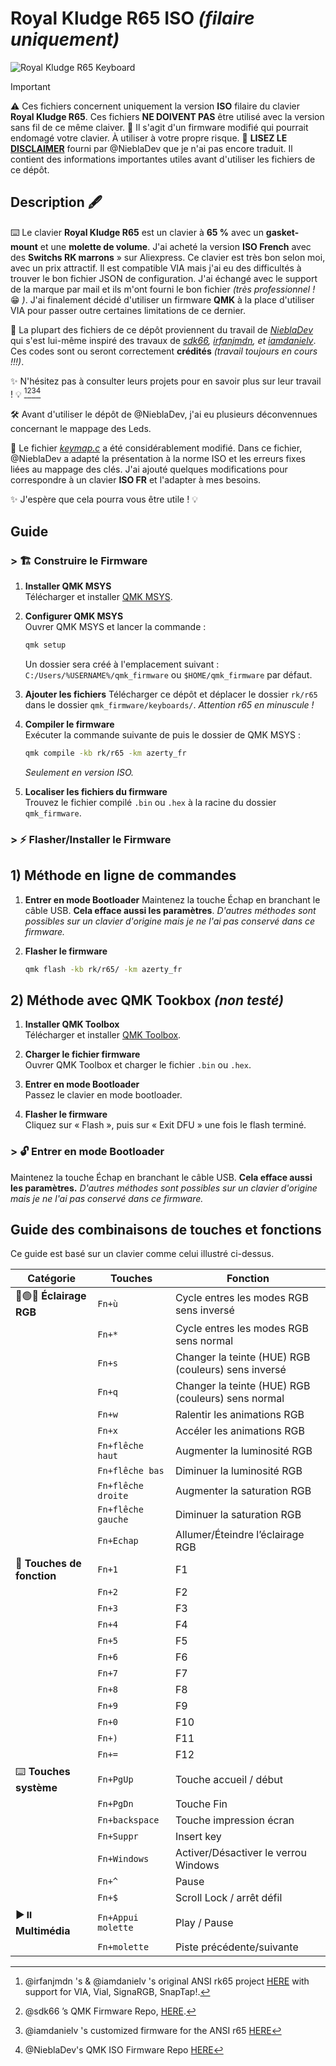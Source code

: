 # Royal Kludge R65 ISO *(filaire uniquement)*
![Royal Kludge R65 Keyboard](R65-ISO.png)

>[!IMPORTANT]  
>⚠️ Ces fichiers concernent uniquement la version **ISO** filaire du clavier **Royal Kludge R65**. Ces fichiers **NE DOIVENT PAS** être utilisé avec la version sans fil de ce même claiver.
>🛑 Il s'agit d'un firmware modifié qui pourrait endomagé votre clavier. À utiliser à votre propre risque.
>📜 **LISEZ LE [DISCLAIMER](DISCLAIMER-ENG.md)** fourni par @NieblaDev que je n'ai pas encore traduit. Il contient des informations importantes utiles avant d'utiliser les fichiers de ce dépôt.

## Description 🖋️  
⌨️ Le clavier **Royal Kludge R65** est un clavier à **65 %** avec un **gasket-mount** et une **molette de volume**. J'ai acheté la version **ISO French** avec des **Switchs RK marrons** » sur Aliexpress. Ce clavier est très bon selon moi, avec un prix attractif. Il est compatible VIA mais j'ai eu des difficultés à trouver le bon fichier JSON de configuration. J'ai échangé avec le support de la marque par mail et ils m'ont fourni le bon fichier *(très professionnel !* 😁 *)*. J'ai finalement décidé d'utiliser un firmware **QMK** à la place d'utiliser VIA pour passer outre certaines limitations de ce dernier. 

📂 La plupart des fichiers de ce dépôt proviennent du travail de *[NieblaDev](https://github.com/NieblaDev/R65-ISO-VIA)* qui s'est lui-même inspiré des travaux de *[sdk66](https://github.com/sdk66), [irfanjmdn](https://github.com/irfanjmdn), et [iamdanielv](https://github.com/iamdanielv)*. Ces codes sont ou seront correctement **crédités** *(travail toujours en cours !!!)*.

✨ N'hésitez pas à consulter leurs projets pour en savoir plus sur leur travail ! 💡 [^1][^2][^3][^4]

🛠️ Avant d'utiliser le dépôt de @NieblaDev, j'ai eu plusieurs déconvennues concernant le mappage des Leds.

📄 Le fichier *[keymap.c](rk/r65/keymaps/azerty_fr/keymap.c)* a été considérablement modifié. Dans ce fichier, @NieblaDev a adapté la présentation à la norme ISO et les erreurs fixes liées au mappage des clés. J'ai ajouté quelques modifications pour correspondre à un clavier **ISO FR** et l'adapter à mes besoins.

✨ J'espère que cela pourra vous être utile ! 💡  

## Guide

### > 🏗 Construire le Firmware

1. **Installer QMK MSYS**  
   Télécharger et installer [QMK MSYS](https://msys.qmk.fm).

2. **Configurer QMK MSYS**  
   Ouvrer QMK MSYS et lancer la commande :  
   ```bash
   qmk setup
   ```
   Un dossier sera créé à l'emplacement suivant : `C:/Users/%USERNAME%/qmk_firmware` ou `$HOME/qmk_firmware` par défaut.

3. **Ajouter les fichiers**
   Télécharger ce dépôt et déplacer le dossier `rk/r65` dans le dossier `qmk_firmware/keyboards/`.
   *Attention r65 en minuscule !*

5. **Compiler le firmware**  
   Exécuter la commande suivante de puis le dossier de QMK MSYS :  
   ```bash
   qmk compile -kb rk/r65 -km azerty_fr
   ```  
   *Seulement en version ISO.*

6. **Localiser les fichiers du firmware**  
   Trouvez le fichier compilé `.bin` ou `.hex` à la racine du dossier `qmk_firmware`.

### > ⚡ Flasher/Installer le Firmware
## 1) Méthode en ligne de commandes

1. **Entrer en mode Bootloader**
   Maintenez la touche Échap en branchant le câble USB. **Cela efface aussi les paramètres**.
   *D'autres méthodes sont possibles sur un clavier d'origine mais je ne l'ai pas conservé dans ce firmware.*

2. **Flasher le firmware**
   ```bash
   qmk flash -kb rk/r65/ -km azerty_fr
   ```
   
## 2) Méthode avec QMK Tookbox *(non testé)*

1. **Installer QMK Toolbox**  
   Télécharger et installer [QMK Toolbox](https://github.com/qmk/qmk_toolbox/releases).

2. **Charger le fichier firmware**  
   Ouvrer QMK Toolbox et charger le fichier `.bin` ou `.hex`.

3. **Entrer en mode Bootloader**  
   Passez le clavier en mode bootloader.

4. **Flasher le firmware**  
   Cliquez sur « Flash », puis sur « Exit DFU » une fois le flash terminé.

### > 🔓 Entrer en mode Bootloader
   Maintenez la touche Échap en branchant le câble USB. **Cela efface aussi les paramètres.**
   *D'autres méthodes sont possibles sur un clavier d'origine mais je ne l'ai pas conservé dans ce firmware.*


## Guide des combinaisons de touches et fonctions  
Ce guide est basé sur un clavier comme celui illustré ci-dessus.

| Catégorie             | Touches               | Fonction                                       |
|----------------------|--------------------|------------------------------------------------|
| 🔴🟢🔵 **Éclairage RGB**  | `Fn+ù`             | Cycle entres les modes RGB sens inversé             |
|                      | `Fn+*`             | Cycle entres les modes RGB sens normal              |
|                      | `Fn+s`             | Changer la teinte (HUE) RGB (couleurs) sens inversé |
|                      | `Fn+q`             | Changer la teinte (HUE) RGB (couleurs) sens normal  |
|                      | `Fn+w`             | Ralentir les animations RGB                    |
|                      | `Fn+x`             | Accéler les animations RGB                     |
|                      | `Fn+flêche haut`      | Augmenter la luminosité RGB                    |
|                      | `Fn+flêche bas`    | Diminuer la luminosité RGB                     |
|                      | `Fn+flêche droite`   | Augmenter la saturation RGB                    |
|                      | `Fn+flêche gauche`    | Diminuer la saturation RGB                     |
|                      | `Fn+Echap`           | Allumer/Éteindre l’éclairage RGB               |
| 🔢 **Touches de fonction**  | `Fn+1`             | F1                                             |
|                      | `Fn+2`             | F2                                             |
|                      | `Fn+3`             | F3                                             |
|                      | `Fn+4`             | F4                                             |
|                      | `Fn+5`             | F5                                             |
|                      | `Fn+6`             | F6                                             |
|                      | `Fn+7`             | F7                                             |
|                      | `Fn+8`             | F8                                             |
|                      | `Fn+9`             | F9                                             |
|                      | `Fn+0`             | F10                                            |
|                      | `Fn+)`             | F11                                            |
|                      | `Fn+=`             | F12                                            |
| ⌨️ **Touches système**    | `Fn+PgUp`            | Touche accueil / début                       |
|                      | `Fn+PgDn`          | Touche Fin                                     |
|                      | `Fn+backspace`    | Touche impression écran                         |
|                      | `Fn+Suppr`           | Insert key                                |
|                      | `Fn+Windows`       | Activer/Désactiver le verrou Windows           |
|                      | `Fn+^`             | Pause                                          |
|                      | `Fn+$`             | Scroll Lock / arrêt défil                      |
| ▶️⏸️ **Multimédia**    | `Fn+Appui molette`  | Play / Pause                                    |
|                      | `Fn+molette`       | Piste précédente/suivante                      |


[^1]: @irfanjmdn 's & @iamdanielv 's original ANSI rk65 project [HERE](https://github.com/irfanjmdn/r65/tree/master) with support for VIA, Vial, SignaRGB, SnapTap!.
[^2]: @sdk66 ’s QMK Firmware Repo, [HERE](https://github.com/hangshengkeji/qmk_firmware/tree/master/keyboards/rk).
[^3]: @iamdanielv 's customized firmware for the ANSI r65 [HERE](https://github.com/iamdanielv/kb_rk_r65)
[^4]: @NieblaDev's QMK ISO Firmware Repo [HERE](https://github.com/NieblaDev/R65-ISO-VIA)

